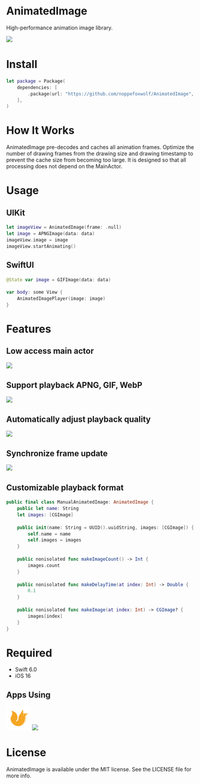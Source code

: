 # AnimatedImage

High-performance animation image library.

![](https://github.com/noppefoxwolf/AnimatedImage/blob/main/.github/Format.gif)

# Install

```swift
let package = Package(
    dependencies: [
        .package(url: "https://github.com/noppefoxwolf/AnimatedImage", from: "0.0.x")
    ],
)
```

# How It Works

AnimatedImage pre-decodes and caches all animation frames.
Optimize the number of drawing frames from the drawing size and drawing timestamp to prevent the cache size from becoming too large.
It is designed so that all processing does not depend on the MainActor.

# Usage

## UIKit

```swift
let imageView = AnimatedImage(frame: .null)
let image = APNGImage(data: data)
imageView.image = image
imageView.startAnimating()
```

## SwiftUI

```swift
@State var image = GIFImage(data: data)

var body: some View {
    AnimatedImagePlayer(image: image)
}
```

# Features

## Low access main actor

![](https://github.com/noppefoxwolf/AnimatedImage/blob/main/.github/Instruments.png)

## Support playback APNG, GIF, WebP

![](https://github.com/noppefoxwolf/AnimatedImage/blob/main/.github/Format.gif)

## Automatically adjust playback quality

![](https://github.com/noppefoxwolf/AnimatedImage/blob/main/.github/AdjustQuality.gif)

## Synchronize frame update 

![](https://github.com/noppefoxwolf/AnimatedImage/blob/main/.github/Synchronize.gif)

## Customizable playback format

```swift
public final class ManualAnimatedImage: AnimatedImage {
    public let name: String
    let images: [CGImage]
    
    public init(name: String = UUID().uuidString, images: [CGImage]) {
        self.name = name
        self.images = images
    }
    
    public nonisolated func makeImageCount() -> Int {
        images.count
    }
    
    public nonisolated func makeDelayTime(at index: Int) -> Double {
        0.1
    }
    
    public nonisolated func makeImage(at index: Int) -> CGImage? {
        images[index]
    }
}
```

# Required

- Swift 6.0
- iOS 16

## Apps Using

<p float="left">
    <a href="https://apps.apple.com/app/id1668645019"><img src="https://github.com/noppefoxwolf/MediaViewer/blob/main/.github/dawn.png" height="65"></a>
    <a href="https://apps.apple.com/app/id6470347919"><img src="https://tweetpd.com/wp-content/uploads/2023/11/5nyan.png" height="65"></a>
</p>

# License

AnimatedImage is available under the MIT license. See the LICENSE file for more info.
